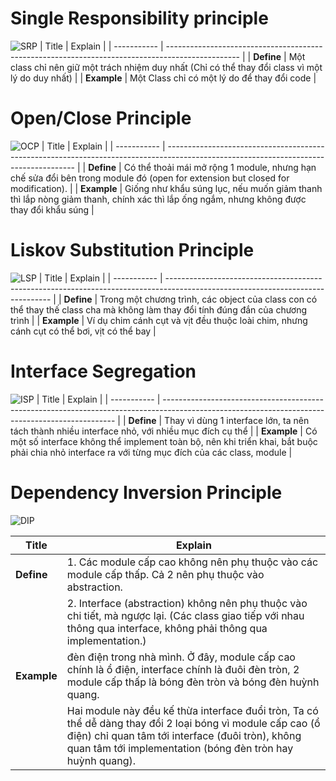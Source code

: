 # Single Responsibility principle

![SRP](https://toidicodedao.files.wordpress.com/2016/04/singleresponsibility.jpg)
| Title | Explain |
| ----------- | ------------------------------------------------------------------------------------------------ |
| **Define** | Một class chỉ nên giữ một trách nhiệm duy nhất (Chỉ có thể thay đổi class vì một lý do duy nhất) |
| **Example** | Một Class chỉ có một lý do để thay đổi code |

# Open/Close Principle

![OCP](https://toidicodedao.files.wordpress.com/2016/04/p2.png?w=672&h=372&crop=1)
| Title | Explain |
| ----------- | ------------------------------------------------------------------------------------------------------------------------------------- |
| **Define** | Có thể thoải mái mở rộng 1 module, nhưng hạn chế sửa đổi bên trong module đó (open for extension but closed for modification). |
| **Example** | Giống như khẩu súng lục, nếu muốn giảm thanh thì lắp nòng giảm thanh, chính xác thì lắp ống ngắm, nhưng không được thay đổi khẩu súng |

# Liskov Substitution Principle

![LSP](https://toidicodedao.files.wordpress.com/2016/04/oop-principles-13-638.jpg?w=638&h=372&crop=1)
| Title | Explain |
| ----------- | ------------------------------------------------------------------------------------------------------------------------------- |
| **Define** | Trong một chương trình, các object của class con có thể thay thế class cha mà không làm thay đổi tính đúng đắn của chương trình |
| **Example** | Ví dụ chim cánh cụt và vịt đều thuộc loài chim, nhưng cánh cụt có thể bơi, vịt có thể bay |

# Interface Segregation

![ISP](https://toidicodedao.files.wordpress.com/2016/05/oop-principles-14-638.jpg?w=638&h=372&crop=1)
| Title | Explain |
| ----------- | ------------------------------------------------------------------------------------------------------------------------------------------------ |
| **Define** | Thay vì dùng 1 interface lớn, ta nên tách thành nhiều interface nhỏ, với nhiều mục đích cụ thể |
| **Example** | Có một số interface không thể implement toàn bộ, nên khi triển khai, bắt buộc phải chia nhỏ interface ra với từng mục đích của các class, module |

# Dependency Inversion Principle

![DIP](https://toidicodedao.files.wordpress.com/2016/05/oop-principles-15-638.jpg?w=638&h=372&crop=1)

| Title       | Explain                                                                                                                                                                                                                      |
| ----------- | ---------------------------------------------------------------------------------------------------------------------------------------------------------------------------------------------------------------------------- |
| **Define**  | 1. Các module cấp cao không nên phụ thuộc vào các module cấp thấp. Cả 2 nên phụ thuộc vào abstraction.                                                                                                                       |
|             | 2. Interface (abstraction) không nên phụ thuộc vào chi tiết, mà ngược lại. (Các class giao tiếp với nhau thông qua interface, không phải thông qua implementation.)                                                          |
| **Example** | đèn điện trong nhà mình. Ở đây, module cấp cao chính là ổ điện, interface chính là đuôi đèn tròn, 2 module cấp thấp là bóng đèn tròn và bóng đèn huỳnh quang.                                                                |
|             | Hai module này đều kế thừa interface đuổi tròn, Ta có thể dễ dàng thay đổi 2 loại bóng vì module cấp cao (ổ điện) chỉ quan tâm tới interface (đuôi tròn), không quan tâm tới implementation (bóng đèn tròn hay huỳnh quang). |
